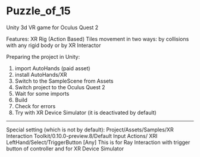 # Puzzle_of_15
Unity 3d VR game for Oculus Quest 2

Features:
XR Rig (Action Based)
Tiles movement in two ways: by collisions with any rigid body or by XR Interactor


Preparing the project in Unity:

1. import AutoHands (paid asset)
2. install AutoHands/XR
3. Switch to the SampleScene from Assets
4. Switch project to the Oculus Quest 2
5. Wait for some imports
6. Build
7. Check for errors
8. Try with XR Device Simulator (it is deactivated by default) 


------------------------------------------
Special setting (which is not by default):
  Project/Assets/Samples/XR Interaction Toolkit/0.10.0-preview.8/Default Input Actions/
  XRI LeftHand/Select/TriggerButton [Any]
This is for Ray Interaction with trigger button of controller and for XR Device Simulator



 
